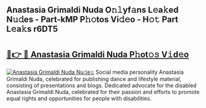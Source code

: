 ## Anastasia Grimaldi Nuda O𝚗𝚕yf𝚊ns L𝚎a𝚔ed N𝚞𝚍es - Part-kMP P𝚑𝚘tos Vi𝚍𝚎o - H𝚘𝚝 Part L𝚎a𝚔s r6DT5

# <h2><a href="http://kfeizo.oniu.top/?m=Anastasia+Grimaldi+Nuda">🔗👉 🔴 Anastasia Grimaldi Nuda P𝚑ot𝚘𝚜 V𝚒d𝚎o</a></h2>

[![Anastasia Grimaldi Nuda Nu𝚍e𝚜](https://i.imgur.com/0qMVB7G.gif)](http://kfeizo.oniu.top/?m=Anastasia+Grimaldi+Nuda)
Social media personality Anastasia Grimaldi Nuda, celebrated for publishing dance and lifestyle material, consisting of presentations and blogs. Dedicated advocate for the disabled Anastasia Grimaldi Nuda, celebrated for their passion and efforts to promote equal rights and opportunities for people with disabilities.  
